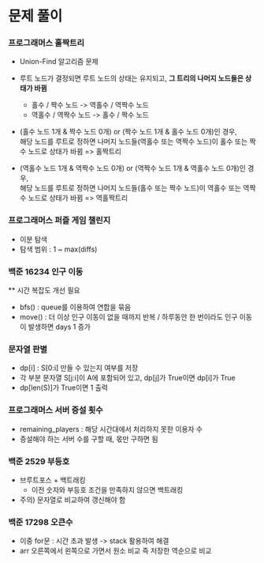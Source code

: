 # 문제 풀이

### 프로그래머스 홀짝트리

- Union-Find 알고리즘 문제
- 루트 노드가 결정되면 루트 노드의 상태는 유지되고, **그 트리의 나머지 노드들은 상태가 바뀜**
    - 홀수 / 짝수 노드 -> 역홀수 / 역짝수 노드
    - 역홀수 / 역짝수 노드 -> 홀수 / 짝수 노드
    
- (홀수 노드 1개 & 짝수 노드 0개) or (짝수 노드 1개 & 홀수 노드 0개)인 경우, <br> 해당 노드를 루트로 정하면 나머지 노드들(역홀수 또는 역짝수 노드)이 홀수 또는 짝수 노드로 상태가 바뀜 => 홀짝트리

- (역홀수 노드 1개 & 역짝수 노드 0개) or (역짝수 노드 1개 & 역홀수 노드 0개)인 경우, <br> 해당 노드를 루트로 정하면 나머지 노드들(홀수 또는 짝수 노드)이 역홀수 또는 역짝수 노드로 상태가 바뀜 => 역홀짝트리

### 프로그래머스 퍼즐 게임 챌린지

- 이분 탐색
- 탐색 범위 : 1 ~ max(diffs)

### 백준 16234 인구 이동

** 시간 복잡도 개선 필요
- bfs() : queue를 이용하여 연합을 묶음
- move() : 더 이상 인구 이동이 없을 때까지 반복 / 하루동안 한 번이라도 인구 이동이 발생하면 days 1 증가

### 문자열 판별

- dp[i] : S[0:i] 만들 수 있는지 여부를 저장
- 각 부분 문자열 S[j:i]이 A에 포함되어 있고, dp[j]가 True이면 dp[i]가 True
- dp[len(S)]가 True이면 1 출력

### 프로그래머스 서버 증설 횟수

- remaining_players : 해당 시간대에서 처리하지 못한 이용자 수
- 증설해야 하는 서버 수를 구할 때, 몫만 구하면 됨

### 백준 2529 부등호

- 브루트포스 + 백트래킹
    - 이전 숫자와 부등호 조건을 만족하지 않으면 백트래킹
- 주의) 문자열로 비교하여 갱신해야 함

### 백준 17298 오큰수

- 이중 for문 : 시간 초과 발생 -> stack 활용하여 해결
- arr 오른쪽에서 왼쪽으로 가면서 원소 비교 즉 저장한 역순으로 비교